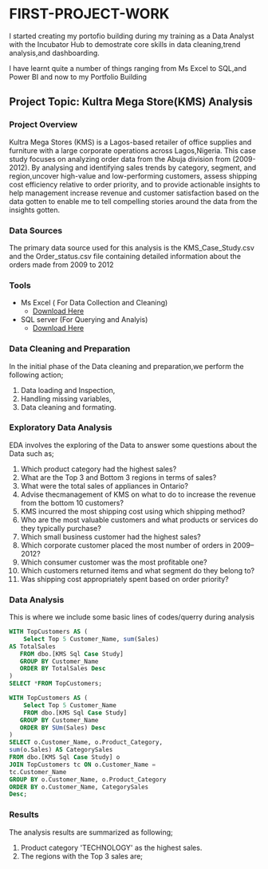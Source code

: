# FIRST-PROJECT-WORK
 I started creating my portofio building during my training as a Data Analyst with the Incubator Hub to demostrate core skills in data cleaning,trend analysis,and dashboarding.

I have learnt quite a number of things ranging from Ms Excel to SQL,and Power BI and now to my Portfolio Building

## Project Topic: Kultra Mega Store(KMS) Analysis

### Project Overview

Kultra Mega Stores (KMS) is a Lagos-based retailer of office supplies and furniture with a large corporate operations across Lagos,Nigeria. This case study focuses on analyzing order data from the Abuja division from (2009-2012). By analysing and identifying sales trends by category, segment, and region,uncover high-value and low-performing customers, assess shipping cost efficiency relative to order priority, and to provide actionable insights to help management increase revenue and customer satisfaction based on the data gotten to enable me to tell compelling stories around the data from the insights gotten.

### Data Sources
The primary data source used for this analysis is the KMS_Case_Study.csv and the Order_status.csv file containing detailed information about the orders made  from 2009 to 2012

### Tools
- Ms Excel ( For Data Collection and Cleaning)
   -  [Download Here](https://microsoft.com)
- SQL server (For Querying and Analyis)
  -  [Download Here](https://www.microsoft.com/en-us/sql-server/sql-server-downloads)

 ### Data Cleaning and Preparation

 In the initial phase of the Data cleaning and preparation,we perform the following action;
 1. Data loading and Inspection,
 2. Handling missing variables,
 3. Data cleaning and formating.

### Exploratory Data Analysis

EDA involves the exploring of the Data to answer some questions about the Data such as;
1. Which product category had the highest sales?  
2. What are the Top 3 and Bottom 3 regions in terms of sales?  
3. What were the total sales of appliances in Ontario?  
4. Advise thecmanagement of KMS on what to do to increase the revenue from the bottom 10 customers?  
5. KMS incurred the most shipping cost using which shipping method?
6. Who are the most valuable customers and what products or services do they typically purchase?  
7. Which small business customer had the highest sales?  
8. Which corporate customer placed the most number of orders in 2009–2012?  
9. Which consumer customer was the most profitable one?  
10. Which customers returned items and what segment do they belong to?  
11. Was shipping cost appropriately spent based on order priority?

### Data Analysis

This is where we include some basic lines of codes/querry during analysis

```SQL
WITH TopCustomers AS (
    Select Top 5 Customer_Name, sum(Sales) 
AS TotalSales
   FROM dbo.[KMS Sql Case Study]
   GROUP BY Customer_Name
   ORDER BY TotalSales Desc
)
SELECT *FROM TopCustomers;

WITH TopCustomers AS (
    Select Top 5 Customer_Name
    FROM dbo.[KMS Sql Case Study]
   GROUP BY Customer_Name
   ORDER BY SUm(Sales) Desc
)
SELECT o.Customer_Name, o.Product_Category,
sum(o.Sales) AS CategorySales
FROM dbo.[KMS Sql Case Study] o
JOIN TopCustomers tc ON o.Customer_Name =
tc.Customer_Name
GROUP BY o.Customer_Name, o.Product_Category
ORDER BY o.Customer_Name, CategorySales
Desc;
```

 ### Results
 
 The analysis results are summarized as following;
 1. Product category 'TECHNOLOGY' as the highest sales.
 2. The regions with the Top 3 sales are;
    
